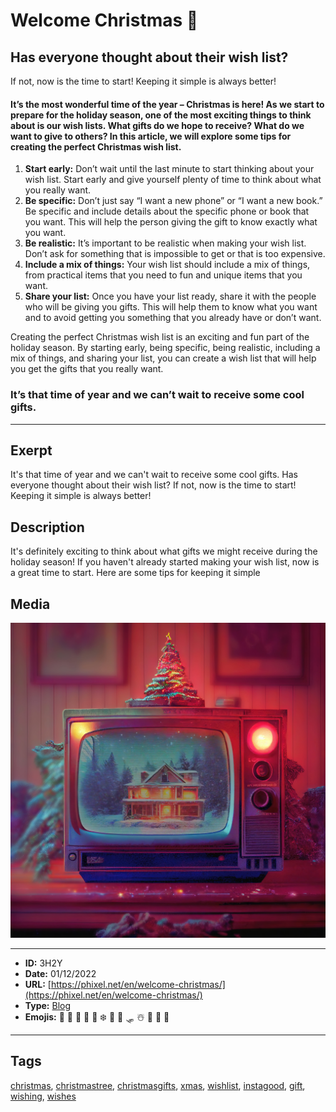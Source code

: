 # Welcome Christmas 🎄
## Has everyone thought about their wish list?

If not, now is the time to start! 
Keeping it simple is always better!

#### It’s the most wonderful time of the year – Christmas is here! As we start to prepare for the holiday season, one of the most exciting things to think about is our wish lists. What gifts do we hope to receive? What do we want to give to others? In this article, we will explore some tips for creating the perfect Christmas wish list.

1. **Start early:** Don’t wait until the last minute to start thinking about your wish list. Start early and give yourself plenty of time to think about what you really want.
2. **Be specific:** Don’t just say “I want a new phone” or “I want a new book.” Be specific and include details about the specific phone or book that you want. This will help the person giving the gift to know exactly what you want.
3. **Be realistic:** It’s important to be realistic when making your wish list. Don’t ask for something that is impossible to get or that is too expensive.
4. **Include a mix of things:** Your wish list should include a mix of things, from practical items that you need to fun and unique items that you want.
5. **Share your list:** Once you have your list ready, share it with the people who will be giving you gifts. This will help them to know what you want and to avoid getting you something that you already have or don’t want.

Creating the perfect Christmas wish list is an exciting and fun part of the holiday season. By starting early, being specific, being realistic, including a mix of things, and sharing your list, you can create a wish list that will help you get the gifts that you really want.

### It’s that time of year and we can’t wait to receive some cool gifts.


------------
## Exerpt
It's that time of year and we can't wait to receive some cool gifts. Has everyone thought about their wish list? If not, now is the time to start! Keeping it simple is always better!
## Description
It's definitely exciting to think about what gifts we might receive during the holiday season! If you haven't already started making your wish list, now is a great time to start. Here are some tips for keeping it simple
## Media
<img src="media/welcome-christmas.jpg">

------------
- **ID:** 3H2Y
- **Date:** 01/12/2022
- **URL:** [https://phixel.net/en/welcome-christmas/](https://phixel.net/en/welcome-christmas/)
- **Type:** [Blog](#blog)
- **Emojis:** 🎁 🎅 🏻 🎄 🦌 ❄️ 🤶 🏽 🛷 ☃️ 🥂 👨 👧 ️

------------
## Tags
[christmas](#christmas), [christmastree](#christmastree), [christmasgifts](#christmasgifts), [xmas](#xmas), [wishlist](#wishlist), [instagood](#instagood), [gift](#gift), [wishing](#wishing), [wishes](#wishes)
